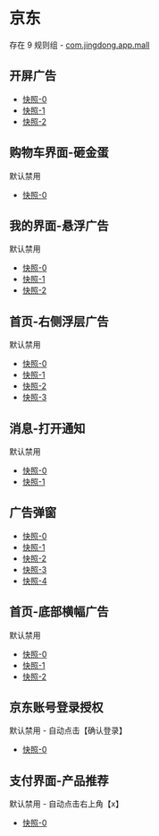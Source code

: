 # 京东

存在 9 规则组 - [com.jingdong.app.mall](/src/apps/com.jingdong.app.mall.ts)

## 开屏广告

- [快照-0](https://i.gkd.li/import/import/12668289)
- [快照-1](https://i.gkd.li/import/import/12519430)
- [快照-2](https://i.gkd.li/import/import/13255802)

## 购物车界面-砸金蛋

默认禁用

- [快照-0](https://i.gkd.li/import/import/12642266)

## 我的界面-悬浮广告

默认禁用

- [快照-0](https://i.gkd.li/import/import/12642270)
- [快照-1](https://i.gkd.li/import/12774910)
- [快照-2](https://i.gkd.li/import/13242002)

## 首页-右侧浮层广告

默认禁用

- [快照-0](https://i.gkd.li/import/13165659)
- [快照-1](https://i.gkd.li/import/12837870)
- [快照-2](https://i.gkd.li/import/13072091)
- [快照-3](https://i.gkd.li/import/12837870)

## 消息-打开通知

默认禁用

- [快照-0](https://i.gkd.li/import/import/12839864)
- [快照-1](https://i.gkd.li/import/import/12839865)

## 广告弹窗

- [快照-0](https://i.gkd.li/import/13165721)
- [快照-1](https://i.gkd.li/import/13218034)
- [快照-2](https://i.gkd.li/import/13241883)
- [快照-3](https://i.gkd.li/import/132599029)
- [快照-4](https://i.gkd.li/import/13258996)

## 首页-底部横幅广告

默认禁用

- [快照-0](https://i.gkd.li/import/13258973)
- [快照-1](https://i.gkd.li/import/13258980)
- [快照-2](https://i.gkd.li/import/13258981)

## 京东账号登录授权

默认禁用 - 自动点击【确认登录】

- [快照-0](https://i.gkd.li/import/import/12901734)

## 支付界面-产品推荐

默认禁用 - 自动点击右上角【x】

- [快照-0](https://i.gkd.li/import/import/13191146)
